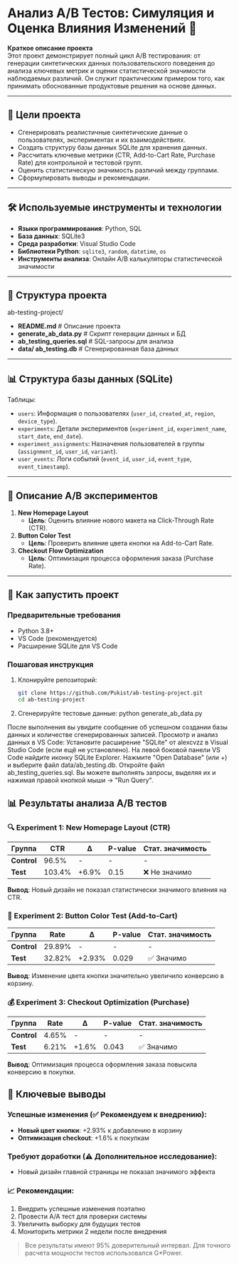 # Анализ A/B Тестов: Симуляция и Оценка Влияния Изменений 🚀  

**Краткое описание проекта**  
Этот проект демонстрирует полный цикл A/B тестирования: от генерации синтетических данных пользовательского поведения до анализа ключевых метрик и оценки статистической значимости наблюдаемых различий. Он служит практическим примером того, как принимать обоснованные продуктовые решения на основе данных.

---

## 🎯 Цели проекта  
- Сгенерировать реалистичные синтетические данные о пользователях, экспериментах и их взаимодействиях.  
- Создать структуру базы данных SQLite для хранения данных.  
- Рассчитать ключевые метрики (CTR, Add-to-Cart Rate, Purchase Rate) для контрольной и тестовой групп.  
- Оценить статистическую значимость различий между группами.  
- Сформулировать выводы и рекомендации.  

---

## 🛠️ Используемые инструменты и технологии  
- **Языки программирования**: Python, SQL  
- **База данных**: SQLite3  
- **Среда разработки**: Visual Studio Code  
- **Библиотеки Python**: `sqlite3`, `random`, `datetime`, `os`  
- **Инструменты анализа**: Онлайн A/B калькуляторы статистической значимости  

---

## 📂 Структура проекта  
ab-testing-project/
- **README.md** # Описание проекта
- **generate_ab_data.py** # Скрипт генерации данных и БД
- **ab_testing_queries.sql** # SQL-запросы для анализа
- **data/ ab_testing.db** # Сгенерированная база данных

---

## 📊 Структура базы данных (SQLite)  
Таблицы:  
- `users`: Информация о пользователях (`user_id`, `created_at`, `region`, `device_type`).  
- `experiments`: Детали экспериментов (`experiment_id`, `experiment_name`, `start_date`, `end_date`).  
- `experiment_assignments`: Назначения пользователей в группы (`assignment_id`, `user_id`, `variant`).  
- `user_events`: Логи событий (`event_id`, `user_id`, `event_type`, `event_timestamp`).  

---

## 🧪 Описание A/B экспериментов  
1. **New Homepage Layout**  
   - **Цель**: Оценить влияние нового макета на Click-Through Rate (CTR).  
2. **Button Color Test**  
   - **Цель**: Проверить влияние цвета кнопки на Add-to-Cart Rate.  
3. **Checkout Flow Optimization**  
   - **Цель**: Оптимизация процесса оформления заказа (Purchase Rate).  

---

## 🚀 Как запустить проект

### Предварительные требования
- Python 3.8+
- VS Code (рекомендуется)
- Расширение SQLite для VS Code

### Пошаговая инструкция

1. Клонируйте репозиторий:
   ```bash
   git clone https://github.com/Pukist/ab-testing-project.git
   cd ab-testing-project
2. Сгенерируйте тестовые данные:
python generate_ab_data.py

После выполнения вы увидите сообщение об успешном создании базы данных и количестве сгенерированных записей.
Просмотр и анализ данных в VS Code:
Установите расширение "SQLite" от alexcvzz в Visual Studio Code (если ещё не установлено).
На левой боковой панели VS Code найдите иконку SQLite Explorer.
Нажмите "Open Database" (или +) и выберите файл data/ab_testing.db.
Откройте файл ab_testing_queries.sql. Вы можете выполнять запросы, выделяя их и нажимая правой кнопкой мыши -> "Run Query".

## 📊 Результаты анализа A/B тестов

### 🔍 Experiment 1: New Homepage Layout (CTR)
| Группа      | CTR    | Δ     | P-value | Стат. значимость |
|-------------|--------|-------|---------|------------------|
| **Control** | 96.5%  | -     | -       | -                |
| **Test**    | 103.4% | +6.9% | 0.15    | ❌ Не значимо     |

**Вывод**: Новый дизайн не показал статистически значимого влияния на CTR.

### 🛒 Experiment 2: Button Color Test (Add-to-Cart)
| Группа      | Rate   | Δ      | P-value | Стат. значимость |
|-------------|--------|--------|---------|------------------|
| **Control** | 29.89% | -      | -       | -                |
| **Test**    | 32.82% | +2.93% | 0.029   | ✅ Значимо        |

**Вывод**: Изменение цвета кнопки значительно увеличило конверсию в корзину.

### 💰 Experiment 3: Checkout Optimization (Purchase)
| Группа      | Rate  | Δ     | P-value | Стат. значимость |
|-------------|-------|-------|---------|------------------|
| **Control** | 4.65% | -     | -       | -                |
| **Test**    | 6.21% | +1.6% | 0.043   | ✅ Значимо        |

**Вывод**: Оптимизация процесса оформления заказа повысила конверсию в покупки.

## 📌 Ключевые выводы

### Успешные изменения (✅ Рекомендуем к внедрению):
- **Новый цвет кнопки**: +2.93% к добавлению в корзину
- **Оптимизация checkout**: +1.6% к покупкам

### Требуют доработки (⚠️ Дополнительное исследование):
- Новый дизайн главной страницы не показал значимого эффекта

### 📈 Рекомендации:
1. Внедрить успешные изменения поэтапно
2. Провести A/A тест для проверки системы
3. Увеличить выборку для будущих тестов
4. Мониторить метрики 2 недели после внедрения

> Все результаты имеют 95% доверительный интервал. Для точного расчета мощности тестов использовался G*Power.
